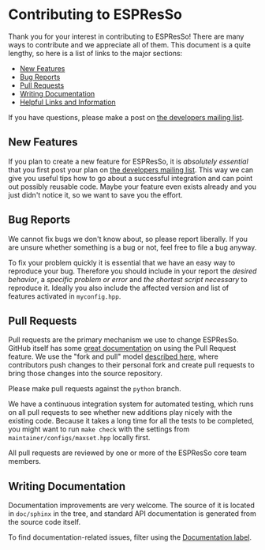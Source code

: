 # Contributing to ESPResSo
[contributing-to-espresso]: #contributing-to-espresso

Thank you for your interest in contributing to ESPResSo! There
are many ways to contribute and we appreciate all of them. This
document is a quite lengthy, so here is a list of links to the
major sections:

* [New Features](#new-features)
* [Bug Reports](#bug-reports)
* [Pull Requests](#pull-requests)
* [Writing Documentation](#writing-documentation)
* [Helpful Links and Information](#helpful-links-and-information)

If you have questions, please make a post on [the developers
mailing list][mailing-list].

[mailing-list]: https://lists.nongnu.org/mailman/listinfo/espressomd-devel

## New Features
[new-features]: #new-features

If you plan to create a new feature for ESPResSo, it is
*absolutely essential* that you first post your plan on [the
developers mailing list][mailing-list].  This way we can give you
useful tips how to go about a successful integration and can
point out possibly reusable code.  Maybe your feature even exists
already and you just didn't notice it, so we want to save you the
effort.

## Bug Reports
[bug-reports]: #bug-reports

We cannot fix bugs we don't know about, so please report
liberally. If you are unsure whether something is a bug or not,
feel free to file a bug anyway.

To fix your problem quickly it is essential that we have an easy
way to reproduce your bug.  Therefore you should include in your
report the *desired behavior*, a *specific problem or error* and
*the shortest script necessary* to reproduce it.  Ideally you
also include the affected version and list of features activated
in `myconfig.hpp`.

## Pull Requests
[pull-requests]: #pull-requests

Pull requests are the primary mechanism we use to change
ESPResSo. GitHub itself has some [great documentation][pull-requests]
on using the Pull Request feature.  We use the "fork and pull"
model [described here][development-models], where contributors
push changes to their personal fork and create pull requests to
bring those changes into the source repository.

[pull-requests]: https://help.github.com/articles/about-pull-requests/
[development-models]: https://help.github.com/articles/about-collaborative-development-models/

Please make pull requests against the `python` branch.

We have a continuous integration system for automated testing,
which runs on all pull requests to see whether new additions play
nicely with the existing code.  Because it takes a long time for
all the tests to be completed, you might want to run `make check`
with the settings from `maintainer/configs/maxset.hpp` locally
first.

All pull requests are reviewed by one or more of the ESPResSo
core team members.

## Writing Documentation
[writing-documentation]: #writing-documentation

Documentation improvements are very welcome.  The source of it is
located in `doc/sphinx` in the tree, and standard API documentation
is generated from the source code itself.

To find documentation-related issues, filter using the
[Documentation label][issues-doc].

[issues-doc]: https://github.com/espressomd/espresso/issues?q=is%3Aissue+is%3Aopen+label%3ADocumentation
